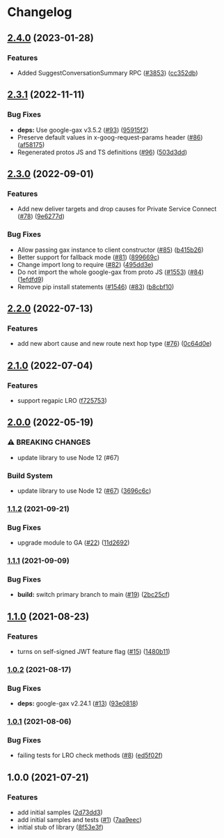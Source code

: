 # Changelog

## [2.4.0](https://github.com/googleapis/google-cloud-node/compare/network-management-v2.3.1...network-management-v2.4.0) (2023-01-28)


### Features

* Added SuggestConversationSummary RPC ([#3853](https://github.com/googleapis/google-cloud-node/issues/3853)) ([cc352db](https://github.com/googleapis/google-cloud-node/commit/cc352db97f3bd8925bf1a7631a0ae64ff976fa4e))

## [2.3.1](https://github.com/googleapis/nodejs-network-management/compare/v2.3.0...v2.3.1) (2022-11-11)


### Bug Fixes

* **deps:** Use google-gax v3.5.2 ([#93](https://github.com/googleapis/nodejs-network-management/issues/93)) ([95915f2](https://github.com/googleapis/nodejs-network-management/commit/95915f2e95c1970096b1ab0b7907d0fe1a5a3ee2))
* Preserve default values in x-goog-request-params header ([#86](https://github.com/googleapis/nodejs-network-management/issues/86)) ([af58175](https://github.com/googleapis/nodejs-network-management/commit/af58175c71f3303f6808235db1efe216f2e27c2a))
* Regenerated protos JS and TS definitions ([#96](https://github.com/googleapis/nodejs-network-management/issues/96)) ([503d3dd](https://github.com/googleapis/nodejs-network-management/commit/503d3dd876892c8a5586091103bf464500cadc3e))

## [2.3.0](https://github.com/googleapis/nodejs-network-management/compare/v2.2.0...v2.3.0) (2022-09-01)


### Features

* Add new deliver targets and drop causes for Private Service Connect ([#78](https://github.com/googleapis/nodejs-network-management/issues/78)) ([9e6277d](https://github.com/googleapis/nodejs-network-management/commit/9e6277d62ee11696e8c28ff1f7cd46cc367acebe))


### Bug Fixes

* Allow passing gax instance to client constructor ([#85](https://github.com/googleapis/nodejs-network-management/issues/85)) ([b415b26](https://github.com/googleapis/nodejs-network-management/commit/b415b26aba8e7d9bf640a6a2f392f71aacf851f4))
* Better support for fallback mode ([#81](https://github.com/googleapis/nodejs-network-management/issues/81)) ([899669c](https://github.com/googleapis/nodejs-network-management/commit/899669c5145dd6dd17544fedd904e304f2fea0a7))
* Change import long to require ([#82](https://github.com/googleapis/nodejs-network-management/issues/82)) ([495dd3e](https://github.com/googleapis/nodejs-network-management/commit/495dd3e62aa3880ee0069dc66981a31e12b08bb8))
* Do not import the whole google-gax from proto JS ([#1553](https://github.com/googleapis/nodejs-network-management/issues/1553)) ([#84](https://github.com/googleapis/nodejs-network-management/issues/84)) ([1efdfd9](https://github.com/googleapis/nodejs-network-management/commit/1efdfd9a6c663a3ce032410d6ddb4c679320e1fb))
* Remove pip install statements ([#1546](https://github.com/googleapis/nodejs-network-management/issues/1546)) ([#83](https://github.com/googleapis/nodejs-network-management/issues/83)) ([b8cbf10](https://github.com/googleapis/nodejs-network-management/commit/b8cbf10ec9411cb8ecda8021344eb42c5f3761f4))

## [2.2.0](https://github.com/googleapis/nodejs-network-management/compare/v2.1.0...v2.2.0) (2022-07-13)


### Features

* add new abort cause and new route next hop type ([#76](https://github.com/googleapis/nodejs-network-management/issues/76)) ([0c64d0e](https://github.com/googleapis/nodejs-network-management/commit/0c64d0e25779caec40732ebcd2cc2229abcc8330))

## [2.1.0](https://github.com/googleapis/nodejs-network-management/compare/v2.0.0...v2.1.0) (2022-07-04)


### Features

* support regapic LRO ([f725753](https://github.com/googleapis/nodejs-network-management/commit/f7257531090d1ef5fe1f0c889d7fe0869ab7e0b1))

## [2.0.0](https://github.com/googleapis/nodejs-network-management/compare/v1.1.2...v2.0.0) (2022-05-19)


### ⚠ BREAKING CHANGES

* update library to use Node 12 (#67)

### Build System

* update library to use Node 12 ([#67](https://github.com/googleapis/nodejs-network-management/issues/67)) ([3696c6c](https://github.com/googleapis/nodejs-network-management/commit/3696c6cc5ff042e8637d98a5a3c7fab284affb56))

### [1.1.2](https://www.github.com/googleapis/nodejs-network-management/compare/v1.1.1...v1.1.2) (2021-09-21)


### Bug Fixes

* upgrade module to GA ([#22](https://www.github.com/googleapis/nodejs-network-management/issues/22)) ([11d2692](https://www.github.com/googleapis/nodejs-network-management/commit/11d2692da2b02746dddc358fc1a8e68a1b4abf0a))

### [1.1.1](https://www.github.com/googleapis/nodejs-network-management/compare/v1.1.0...v1.1.1) (2021-09-09)


### Bug Fixes

* **build:** switch primary branch to main ([#19](https://www.github.com/googleapis/nodejs-network-management/issues/19)) ([2bc25cf](https://www.github.com/googleapis/nodejs-network-management/commit/2bc25cfffcd08659eafbe5ab3f2e35d7078deab8))

## [1.1.0](https://www.github.com/googleapis/nodejs-network-management/compare/v1.0.2...v1.1.0) (2021-08-23)


### Features

* turns on self-signed JWT feature flag ([#15](https://www.github.com/googleapis/nodejs-network-management/issues/15)) ([1480b11](https://www.github.com/googleapis/nodejs-network-management/commit/1480b11cfea48ad9b57c0a2735fe2c4dedc35dd5))

### [1.0.2](https://www.github.com/googleapis/nodejs-network-management/compare/v1.0.1...v1.0.2) (2021-08-17)


### Bug Fixes

* **deps:** google-gax v2.24.1 ([#13](https://www.github.com/googleapis/nodejs-network-management/issues/13)) ([93e0818](https://www.github.com/googleapis/nodejs-network-management/commit/93e0818f02f528a6f7ce188822d4f5e67ab4cf2f))

### [1.0.1](https://www.github.com/googleapis/nodejs-network-management/compare/v1.0.0...v1.0.1) (2021-08-06)


### Bug Fixes

* failing tests for LRO check methods ([#8](https://www.github.com/googleapis/nodejs-network-management/issues/8)) ([ed5f02f](https://www.github.com/googleapis/nodejs-network-management/commit/ed5f02f07410aefd97d0075e787f7899c28a2b5d))

## 1.0.0 (2021-07-21)


### Features

* add initial samples ([2d73dd3](https://www.github.com/googleapis/nodejs-network-management/commit/2d73dd3397e534efcab46e9547c1051ce21ef094))
* add initial samples and tests ([#1](https://www.github.com/googleapis/nodejs-network-management/issues/1)) ([7aa9eec](https://www.github.com/googleapis/nodejs-network-management/commit/7aa9eec3f3cbc9037ced7f4597f4a0fa654d91a1))
* initial stub of library ([8f53e3f](https://www.github.com/googleapis/nodejs-network-management/commit/8f53e3fe9298bf57f3c2f6cb64734172d06c77b1))
